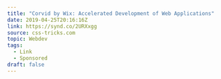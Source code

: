 ```yaml
---
title: "Corvid by Wix: Accelerated Development of Web Applications"
date: 2019-04-25T20:16:16Z
link: https://synd.co/2URXxgg
source: css-tricks.com
topic: Webdev
tags:
  - Link
  - Sponsored
draft: false
---
```

